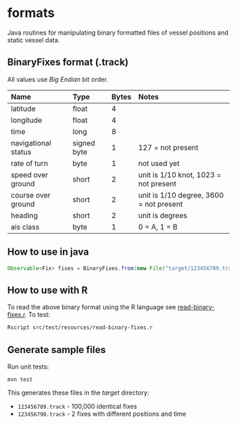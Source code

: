 formats
===========

Java routines for manipulating binary formatted files of vessel positions and static vessel data.

BinaryFixes format (.track)
--------------------------------
All values use *Big Endian* bit order.

| Name         | Type | Bytes | Notes |
|:-------------|:-----|:-----|:-----|
| latitude | float | 4
| longitude | float | 4
| time | long | 8
| navigational status | signed byte | 1 | 127 = not present
| rate of turn | byte | 1 | not used yet
| speed over ground | short | 2 |unit is 1/10 knot, 1023 = not present
| course over ground | short | 2 |unit is 1/10 degree, 3600 = not present
| heading | short | 2 | unit is degrees
| ais class | byte | 1 | 0 = A, 1 = B

How to use in java
---------------------

```java
Observable<Fix> fixes = BinaryFixes.from(new File("target/123456789.track"));
```

How to use with R
----------------------------
To read the above binary format using the R language see [read-binary-fixes.r](src/test/resources/read-binary-fixes.r). To test:

```bash
Rscript src/test/resources/read-binary-fixes.r
```

Generate sample files
------------------------
Run unit tests:
```
mvn test
```

This generates these files in the *target* directory:
* ```123456789.track``` - 100,000 identical fixes
* ```123456790.track``` - 2 fixes with different positions and time



